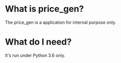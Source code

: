 What is price_gen?
====================

  The price_gen is a application for internal purpose only.

What do I need?
===============

It's run under Python 3.6 only.

